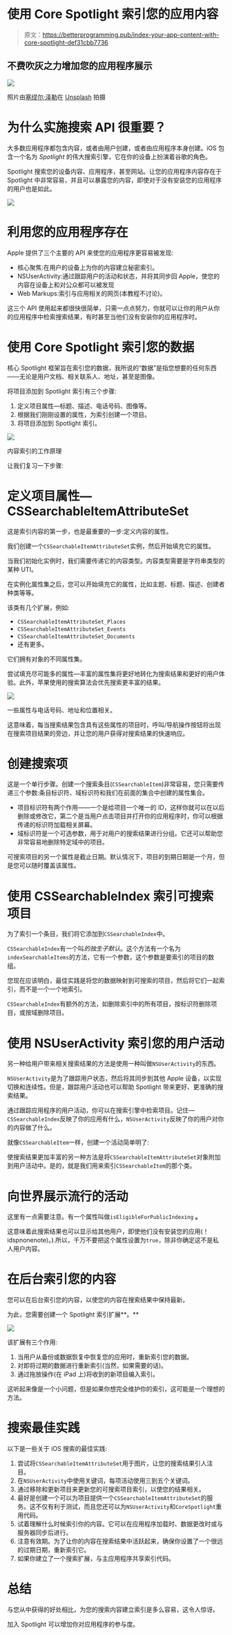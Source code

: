 # 使用 Core Spotlight 索引您的应用内容

> 原文：<https://betterprogramming.pub/index-your-app-content-with-core-spotlight-def31cbb7736>

## 不费吹灰之力增加您的应用程序展示

![](img/d68a650da0d6fad685b6b469f8003543.png)

照片由[塞缪尔·泽勒](https://unsplash.com/@samuelzeller?utm_source=unsplash&utm_medium=referral&utm_content=creditCopyText)在 [Unsplash](https://unsplash.com/search/photos/catalogue?utm_source=unsplash&utm_medium=referral&utm_content=creditCopyText) 拍摄

# **为什么实施搜索 API 很重要？**

大多数应用程序都包含内容，或者由用户创建，或者由应用程序本身创建。iOS 包含一个名为 *Spotlight* 的伟大搜索引擎，它在你的设备上扮演着谷歌的角色。

Spotlight 搜索您的设备内容、应用程序，甚至网站。让您的应用程序内容存在于 Spotlight 中非常容易，并且可以暴露您的内容，即使对于没有安装您的应用程序的用户也是如此。

![](img/7d28856042c2b72468f48321da984613.png)

# **利用您的应用程序存在**

Apple 提供了三个主要的 API 来使您的应用程序更容易被发现:

*   核心聚焦:在用户的设备上为你的内容建立秘密索引。
*   NSUserActivity:通过跟踪用户的活动和状态，并将其同步回 Apple，使您的内容在设备上和对公众都可以被发现
*   Web Markups:索引与应用相关的网页(本教程不讨论)。

这三个 API 使用起来都很快很简单，只需一点点努力，你就可以让你的用户从你的应用程序中检索搜索结果，有时甚至当他们没有安装你的应用程序时。

# 使用 Core Spotlight 索引您的数据

核心 Spotlight 框架旨在索引您的数据，我所说的“数据”是指您想要的任何东西——无论是用户文档、相关联系人、地址，甚至是图像。

将项目添加到 Spotlight 索引有三个步骤:

1.  定义项目属性—标题、描述、电话号码、图像等。
2.  根据我们刚刚设置的属性，为索引创建一个项目。
3.  将项目添加到 Spotlight 索引。

![](img/e928b6dbe02a14d54c2edc6ca1af8507.png)

内容索引的工作原理

让我们复习一下步骤:

# **定义项目属性—CSSearchableItemAttributeSet**

这是索引内容的第一步，也是最重要的一步:定义内容的属性。

我们创建一个`CSSearchableItemAttributeSet`实例，然后开始填充它的属性。

当我们初始化实例时，我们需要传递它的内容类型。内容类型需要是字符串类型的某种 UTI。

在实例化属性集之后，您可以开始填充它的属性，比如主题、标题、描述、创建者种类等等。

该类有几个扩展，例如:

*   `CSSearchableItemAttributeSet_Places`
*   `CSSearchableItemAttributeSet_Events`
*   `CSSearchableItemAttributeSet_Documents`
*   还有更多。

它们拥有对象的不同属性集。

尝试填充尽可能多的属性—丰富的属性集将更好地转化为搜索结果和更好的用户体验。此外，苹果使用的搜索算法会优先搜索更丰富的结果。

![](img/c8445e06140f1f27258be39aa9a7f4af.png)

一些属性与电话号码、地址和位置相关。

这意味着，每当搜索结果包含具有这些属性的项目时，呼叫/导航操作按钮将出现在搜索项目结果的旁边，并让您的用户获得对搜索结果的快速响应。

# **创建搜索项**

这是一个单行步骤。创建一个搜索条目(`CSSearchableItem`)非常容易，您只需要传递三个参数:条目标识符、域标识符和我们在前面的集合中创建的属性集合。

*   项目标识符有两个作用——一个是给项目一个唯一的 ID，这样你就可以在以后删除或修改它，第二个是当用户点击项目并打开你的应用程序时，你可以根据传递的标识符加载相关屏幕。
*   域标识符是一个可选参数，用于对用户的搜索结果进行分组。它还可以帮助您非常容易地删除特定域中的项目。

可搜索项目的另一个属性是截止日期。默认情况下，项目的到期日期是一个月，但是您可以随时覆盖该属性。

# **使用 CSSearchableIndex 索引可搜索项目**

为了索引一个条目，我们将它添加到`CSSearchableIndex`中。

`CSSearchableIndex`有一个叫*的独生子默认*。这个方法有一个名为`indexSearchableItems`的方法，它有一个参数，这个参数是要索引的项目的数组。

您现在应该明白，最佳实践是将您的数据映射到可搜索的项目，然后将它们一起索引，而不是一个一个地索引。

`CSSearchableIndex`有额外的方法，如删除索引中的所有项目，按标识符删除项目，或按域删除项目。

# 使用 NSUserActivity 索引您的用户活动

另一种给用户带来相关搜索结果的方法是使用一种叫做`NSUserActivity`的东西。

`NSUserActivity`是为了跟踪用户状态，然后将其同步到其他 Apple 设备，以实现切换和连续性。但是，跟踪用户活动也可以帮助 Spotlight 带来更好、更准确的搜索结果。

通过跟踪应用程序的用户活动，你可以在搜索引擎中检索项目。记住— `CSSearchableIndex`反映了你的应用有什么，`NSUserActivity`反映了你的用户对你的内容做了什么。

就像`CSSearchableItem`一样，创建一个活动简单明了:

使搜索结果更加丰富的另一种方法是将`CSSearchableItemAttributeSet`对象附加到用户活动中。是的，就是我们用来索引`CSSearchableItem`的那个类。

# 向世界展示流行的活动

这里有一点需要注意。有一个属性叫做`isEligibleForPublicIndexing` **。**

这意味着此搜索结果也可以显示给其他用户，即使他们没有安装您的应用(！idspnonenote)。).所以，千万不要把这个属性设置为`true`，除非你确定这不是私人用户内容。

# **在后台索引您的内容**

您可以在后台索引您的内容，以使您的内容在搜索结果中保持最新。

为此，您需要创建一个 Spotlight 索引扩展**。**

![](img/18a9393006e091d058c61f20b249c407.png)

该扩展有三个作用:

1.  当用户从备份或数据恢复中恢复您的应用时，重新索引您的数据。
2.  对即将过期的数据进行重新索引(当然，如果需要的话)。
3.  通过拖放操作(在 iPad 上)将收到的新项目编入索引。

这听起来像是一个小问题，但是如果你想完全维护你的索引，这可能是一个理想的方法。

# **搜索最佳实践**

以下是一些关于 iOS 搜索的最佳实践:

1.  尝试将`CSSearchableItemAttributeSet`用于图片，让您的搜索结果引人注目。
2.  在`NSUserActivity`中使用关键词，每项活动使用三到五个关键词。
3.  通过移除和更新项目来更新您的可搜索项目索引，以使您的结果相关。
4.  最好是创建一个可以为项目提供一个`CSSearchableItemAttributeSet`的服务。这不仅有利于测试，而且您还可以为`NSUserActivity`和`CoreSpotlight`重用代码。
5.  试着理解什么时候索引你的内容。它可以在应用程序加载时、数据更改时或与服务器同步后进行。
6.  注意有效期。为了让你的内容在搜索结果中活跃起来，确保你设置了一个很远的过期日期，重新索引它。
7.  如果你建立了一个搜索扩展，与主应用程序共享索引代码。

# **总结**

与您从中获得的好处相比，为您的搜索内容建立索引是多么容易，这令人惊讶。

加入 Spotlight 可以增加你对应用程序的参与度。